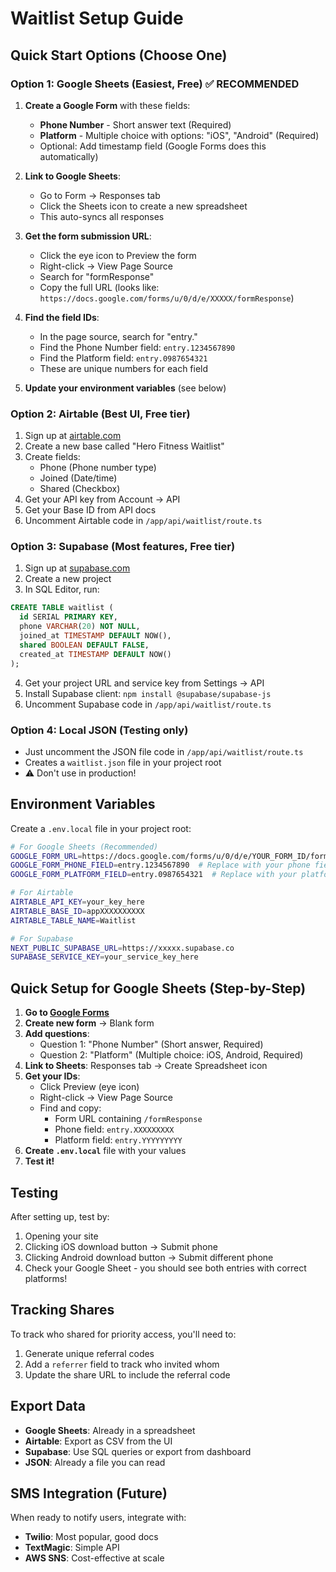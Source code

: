 # Waitlist Setup Guide

## Quick Start Options (Choose One)

### Option 1: **Google Sheets** (Easiest, Free) ✅ RECOMMENDED
1. **Create a Google Form** with these fields:
   - **Phone Number** - Short answer text (Required)
   - **Platform** - Multiple choice with options: "iOS", "Android" (Required)
   - Optional: Add timestamp field (Google Forms does this automatically)

2. **Link to Google Sheets**:
   - Go to Form → Responses tab
   - Click the Sheets icon to create a new spreadsheet
   - This auto-syncs all responses

3. **Get the form submission URL**:
   - Click the eye icon to Preview the form
   - Right-click → View Page Source
   - Search for "formResponse"
   - Copy the full URL (looks like: `https://docs.google.com/forms/u/0/d/e/XXXXX/formResponse`)

4. **Find the field IDs**:
   - In the page source, search for "entry."
   - Find the Phone Number field: `entry.1234567890`
   - Find the Platform field: `entry.0987654321`
   - These are unique numbers for each field

5. **Update your environment variables** (see below)

### Option 2: **Airtable** (Best UI, Free tier)
1. Sign up at [airtable.com](https://airtable.com)
2. Create a new base called "Hero Fitness Waitlist"
3. Create fields:
   - Phone (Phone number type)
   - Joined (Date/time)
   - Shared (Checkbox)
4. Get your API key from Account → API
5. Get your Base ID from API docs
6. Uncomment Airtable code in `/app/api/waitlist/route.ts`

### Option 3: **Supabase** (Most features, Free tier)
1. Sign up at [supabase.com](https://supabase.com)
2. Create a new project
3. In SQL Editor, run:
```sql
CREATE TABLE waitlist (
  id SERIAL PRIMARY KEY,
  phone VARCHAR(20) NOT NULL,
  joined_at TIMESTAMP DEFAULT NOW(),
  shared BOOLEAN DEFAULT FALSE,
  created_at TIMESTAMP DEFAULT NOW()
);
```
4. Get your project URL and service key from Settings → API
5. Install Supabase client: `npm install @supabase/supabase-js`
6. Uncomment Supabase code in `/app/api/waitlist/route.ts`

### Option 4: **Local JSON** (Testing only)
- Just uncomment the JSON file code in `/app/api/waitlist/route.ts`
- Creates a `waitlist.json` file in your project root
- ⚠️ Don't use in production!

## Environment Variables

Create a `.env.local` file in your project root:

```bash
# For Google Sheets (Recommended)
GOOGLE_FORM_URL=https://docs.google.com/forms/u/0/d/e/YOUR_FORM_ID/formResponse
GOOGLE_FORM_PHONE_FIELD=entry.1234567890  # Replace with your phone field ID
GOOGLE_FORM_PLATFORM_FIELD=entry.0987654321  # Replace with your platform field ID

# For Airtable
AIRTABLE_API_KEY=your_key_here
AIRTABLE_BASE_ID=appXXXXXXXXXX
AIRTABLE_TABLE_NAME=Waitlist

# For Supabase
NEXT_PUBLIC_SUPABASE_URL=https://xxxxx.supabase.co
SUPABASE_SERVICE_KEY=your_service_key_here
```

## Quick Setup for Google Sheets (Step-by-Step)

1. **Go to [Google Forms](https://forms.google.com)**
2. **Create new form** → Blank form
3. **Add questions**:
   - Question 1: "Phone Number" (Short answer, Required)
   - Question 2: "Platform" (Multiple choice: iOS, Android, Required)
4. **Link to Sheets**: Responses tab → Create Spreadsheet icon
5. **Get your IDs**:
   - Click Preview (eye icon)
   - Right-click → View Page Source
   - Find and copy:
     - Form URL containing `/formResponse`
     - Phone field: `entry.XXXXXXXXX`
     - Platform field: `entry.YYYYYYYYY`
6. **Create `.env.local`** file with your values
7. **Test it!**

## Testing

After setting up, test by:
1. Opening your site
2. Clicking iOS download button → Submit phone
3. Clicking Android download button → Submit different phone
4. Check your Google Sheet - you should see both entries with correct platforms!

## Tracking Shares

To track who shared for priority access, you'll need to:
1. Generate unique referral codes
2. Add a `referrer` field to track who invited whom
3. Update the share URL to include the referral code

## Export Data

- **Google Sheets**: Already in a spreadsheet
- **Airtable**: Export as CSV from the UI
- **Supabase**: Use SQL queries or export from dashboard
- **JSON**: Already a file you can read

## SMS Integration (Future)

When ready to notify users, integrate with:
- **Twilio**: Most popular, good docs
- **TextMagic**: Simple API
- **AWS SNS**: Cost-effective at scale
